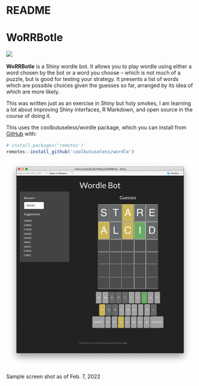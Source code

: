 README
================

<!-- README.md is generated from README.Rmd. Please edit that file -->

# WoRRBotle

<!-- badges: start -->

![](https://img.shields.io/badge/cool-useless-green.svg)
<!-- badges: end -->

**WoRRBotle** is a Shiny wordle bot. It allows you to play wordle using
either a word chosen by the bot or a word you choose – which is not much
of a puzzle, but is good for testing your strategy. It presents a list
of words which are possible choices given the guesses so far, arranged
by its idea of which are more likely.

This was written just as an exercise in Shiny but holy smokes, I am
learning a lot about improving Shiny interfaces, R Markdown, and open
source in the course of doing it.

This uses the coolbutuseless/wordle package, which you can install from
[GitHub](https://github.com/coolbutuseless/wordle) with:

``` r
# install.packages('remotes')
remotes::install_github('coolbutuseless/wordle')
```

<img src="www/sample_screenshot.png">

Sample screen shot as of Feb. 7, 2022
